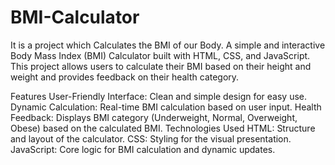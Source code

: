 # BMI-Calculator
It is a project which Calculates the BMI of our Body.
A simple and interactive Body Mass Index (BMI) Calculator built with HTML, CSS, and JavaScript. This project allows users to calculate their BMI based on their height and weight and provides feedback on their health category.

Features
User-Friendly Interface: Clean and simple design for easy use.
Dynamic Calculation: Real-time BMI calculation based on user input.
Health Feedback: Displays BMI category (Underweight, Normal, Overweight, Obese) based on the calculated BMI.
Technologies Used
HTML: Structure and layout of the calculator.
CSS: Styling for the visual presentation.
JavaScript: Core logic for BMI calculation and dynamic updates.

